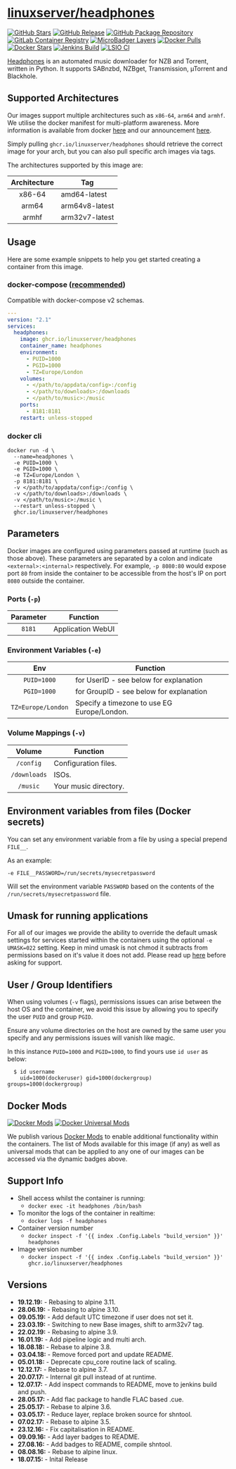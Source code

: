 # [linuxserver/headphones](https://github.com/linuxserver/docker-headphones)

[![GitHub Stars](https://img.shields.io/github/stars/linuxserver/docker-headphones.svg?color=94398d&labelColor=555555&logoColor=ffffff&style=for-the-badge&logo=github)](https://github.com/linuxserver/docker-headphones)
[![GitHub Release](https://img.shields.io/github/release/linuxserver/docker-headphones.svg?color=94398d&labelColor=555555&logoColor=ffffff&style=for-the-badge&logo=github)](https://github.com/linuxserver/docker-headphones/releases)
[![GitHub Package Repository](https://img.shields.io/static/v1.svg?color=94398d&labelColor=555555&logoColor=ffffff&style=for-the-badge&label=linuxserver.io&message=GitHub%20Package&logo=github)](https://github.com/linuxserver/docker-headphones/packages)
[![GitLab Container Registry](https://img.shields.io/static/v1.svg?color=94398d&labelColor=555555&logoColor=ffffff&style=for-the-badge&label=linuxserver.io&message=GitLab%20Registry&logo=gitlab)](https://gitlab.com/linuxserver.io/docker-headphones/container_registry)
[![MicroBadger Layers](https://img.shields.io/microbadger/layers/linuxserver/headphones.svg?color=94398d&labelColor=555555&logoColor=ffffff&style=for-the-badge)](https://microbadger.com/images/linuxserver/headphones "Get your own version badge on microbadger.com")
[![Docker Pulls](https://img.shields.io/docker/pulls/linuxserver/headphones.svg?color=94398d&labelColor=555555&logoColor=ffffff&style=for-the-badge&label=pulls&logo=docker)](https://hub.docker.com/r/linuxserver/headphones)
[![Docker Stars](https://img.shields.io/docker/stars/linuxserver/headphones.svg?color=94398d&labelColor=555555&logoColor=ffffff&style=for-the-badge&label=stars&logo=docker)](https://hub.docker.com/r/linuxserver/headphones)
[![Jenkins Build](https://img.shields.io/jenkins/build?labelColor=555555&logoColor=ffffff&style=for-the-badge&jobUrl=https%3A%2F%2Fci.linuxserver.io%2Fjob%2FDocker-Pipeline-Builders%2Fjob%2Fdocker-headphones%2Fjob%2Fmaster%2F&logo=jenkins)](https://ci.linuxserver.io/job/Docker-Pipeline-Builders/job/docker-headphones/job/master/)
[![LSIO CI](https://img.shields.io/badge/dynamic/yaml?color=94398d&labelColor=555555&logoColor=ffffff&style=for-the-badge&label=CI&query=CI&url=https%3A%2F%2Fci-tests.linuxserver.io%2Flinuxserver%2Fheadphones%2Flatest%2Fci-status.yml)](https://ci-tests.linuxserver.io/linuxserver/headphones/latest/index.html)

[Headphones](https://github.com/rembo10/headphones) is an automated music downloader for NZB and Torrent, written in Python. It supports SABnzbd, NZBget, Transmission, µTorrent and Blackhole.

## Supported Architectures

Our images support multiple architectures such as `x86-64`, `arm64` and `armhf`. We utilise the docker manifest for multi-platform awareness. More information is available from docker [here](https://github.com/docker/distribution/blob/master/docs/spec/manifest-v2-2.md#manifest-list) and our announcement [here](https://blog.linuxserver.io/2019/02/21/the-lsio-pipeline-project/).

Simply pulling `ghcr.io/linuxserver/headphones` should retrieve the correct image for your arch, but you can also pull specific arch images via tags.

The architectures supported by this image are:

| Architecture | Tag |
| :----: | --- |
| x86-64 | amd64-latest |
| arm64 | arm64v8-latest |
| armhf | arm32v7-latest |


## Usage

Here are some example snippets to help you get started creating a container from this image.

### docker-compose ([recommended](https://docs.linuxserver.io/general/docker-compose))

Compatible with docker-compose v2 schemas.

```yaml
---
version: "2.1"
services:
  headphones:
    image: ghcr.io/linuxserver/headphones
    container_name: headphones
    environment:
      - PUID=1000
      - PGID=1000
      - TZ=Europe/London
    volumes:
      - </path/to/appdata/config>:/config
      - </path/to/downloads>:/downloads
      - </path/to/music>:/music
    ports:
      - 8181:8181
    restart: unless-stopped
```

### docker cli

```
docker run -d \
  --name=headphones \
  -e PUID=1000 \
  -e PGID=1000 \
  -e TZ=Europe/London \
  -p 8181:8181 \
  -v </path/to/appdata/config>:/config \
  -v </path/to/downloads>:/downloads \
  -v </path/to/music>:/music \
  --restart unless-stopped \
  ghcr.io/linuxserver/headphones
```


## Parameters

Docker images are configured using parameters passed at runtime (such as those above). These parameters are separated by a colon and indicate `<external>:<internal>` respectively. For example, `-p 8080:80` would expose port `80` from inside the container to be accessible from the host's IP on port `8080` outside the container.

### Ports (`-p`)

| Parameter | Function |
| :----: | --- |
| `8181` | Application WebUI |


### Environment Variables (`-e`)

| Env | Function |
| :----: | --- |
| `PUID=1000` | for UserID - see below for explanation |
| `PGID=1000` | for GroupID - see below for explanation |
| `TZ=Europe/London` | Specify a timezone to use EG Europe/London. |

### Volume Mappings (`-v`)

| Volume | Function |
| :----: | --- |
| `/config` | Configuration files. |
| `/downloads` | ISOs. |
| `/music` | Your music directory. |



## Environment variables from files (Docker secrets)

You can set any environment variable from a file by using a special prepend `FILE__`.

As an example:

```
-e FILE__PASSWORD=/run/secrets/mysecretpassword
```

Will set the environment variable `PASSWORD` based on the contents of the `/run/secrets/mysecretpassword` file.

## Umask for running applications

For all of our images we provide the ability to override the default umask settings for services started within the containers using the optional `-e UMASK=022` setting.
Keep in mind umask is not chmod it subtracts from permissions based on it's value it does not add. Please read up [here](https://en.wikipedia.org/wiki/Umask) before asking for support.


## User / Group Identifiers

When using volumes (`-v` flags), permissions issues can arise between the host OS and the container, we avoid this issue by allowing you to specify the user `PUID` and group `PGID`.

Ensure any volume directories on the host are owned by the same user you specify and any permissions issues will vanish like magic.

In this instance `PUID=1000` and `PGID=1000`, to find yours use `id user` as below:

```
  $ id username
    uid=1000(dockeruser) gid=1000(dockergroup) groups=1000(dockergroup)
```


## Docker Mods
[![Docker Mods](https://img.shields.io/badge/dynamic/yaml?color=94398d&labelColor=555555&logoColor=ffffff&style=for-the-badge&label=headphones&query=%24.mods%5B%27headphones%27%5D.mod_count&url=https%3A%2F%2Fraw.githubusercontent.com%2Flinuxserver%2Fdocker-mods%2Fmaster%2Fmod-list.yml)](https://mods.linuxserver.io/?mod=headphones "view available mods for this container.") [![Docker Universal Mods](https://img.shields.io/badge/dynamic/yaml?color=94398d&labelColor=555555&logoColor=ffffff&style=for-the-badge&label=universal&query=%24.mods%5B%27universal%27%5D.mod_count&url=https%3A%2F%2Fraw.githubusercontent.com%2Flinuxserver%2Fdocker-mods%2Fmaster%2Fmod-list.yml)](https://mods.linuxserver.io/?mod=universal "view available universal mods.")

We publish various [Docker Mods](https://github.com/linuxserver/docker-mods) to enable additional functionality within the containers. The list of Mods available for this image (if any) as well as universal mods that can be applied to any one of our images can be accessed via the dynamic badges above.


## Support Info

* Shell access whilst the container is running:
  * `docker exec -it headphones /bin/bash`
* To monitor the logs of the container in realtime:
  * `docker logs -f headphones`
* Container version number
  * `docker inspect -f '{{ index .Config.Labels "build_version" }}' headphones`
* Image version number
  * `docker inspect -f '{{ index .Config.Labels "build_version" }}' ghcr.io/linuxserver/headphones`

## Versions

* **19.12.19:** - Rebasing to alpine 3.11.
* **28.06.19:** - Rebasing to alpine 3.10.
* **09.05.19:** - Add default UTC timezone if user does not set it.
* **23.03.19:** - Switching to new Base images, shift to arm32v7 tag.
* **22.02.19:** - Rebasing to alpine 3.9.
* **16.01.19:** - Add pipeline logic and multi arch.
* **18.08.18:** - Rebase to alpine 3.8.
* **03.04.18:** - Remove forced port and update README.
* **05.01.18:** - Deprecate cpu_core routine lack of scaling.
* **12.12.17:** - Rebase to alpine 3.7.
* **20.07.17:** - Internal git pull instead of at runtime.
* **12.07.17:** - Add inspect commands to README, move to jenkins build and push.
* **28.05.17:** - Add flac package to handle FLAC based .cue.
* **25.05.17:** - Rebase to alpine 3.6.
* **03.05.17:** - Reduce layer, replace broken source for shntool.
* **07.02.17:** - Rebase to alpine 3.5.
* **23.12.16:** - Fix capitalisation in README.
* **09.09.16:** - Add layer badges to README.
* **27.08.16:** - Add badges to README, compile shntool.
* **08.08.16:** - Rebase to alpine linux.
* **18.07.15:** - Inital Release
